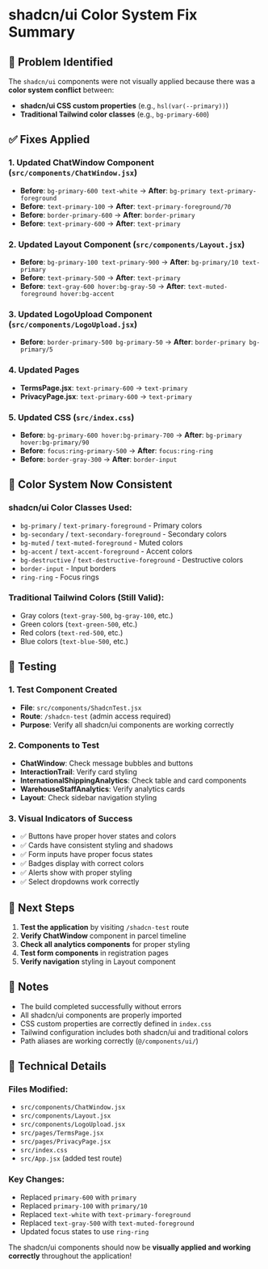 # shadcn/ui Color System Fix Summary

## 🎯 Problem Identified

The `shadcn/ui` components were not visually applied because there was a **color system conflict** between:

- **shadcn/ui CSS custom properties** (e.g., `hsl(var(--primary))`)
- **Traditional Tailwind color classes** (e.g., `bg-primary-600`)

## ✅ Fixes Applied

### 1. Updated ChatWindow Component (`src/components/ChatWindow.jsx`)

- **Before**: `bg-primary-600 text-white` → **After**: `bg-primary text-primary-foreground`
- **Before**: `text-primary-100` → **After**: `text-primary-foreground/70`
- **Before**: `border-primary-600` → **After**: `border-primary`
- **Before**: `text-primary-600` → **After**: `text-primary`

### 2. Updated Layout Component (`src/components/Layout.jsx`)

- **Before**: `bg-primary-100 text-primary-900` → **After**: `bg-primary/10 text-primary`
- **Before**: `text-primary-500` → **After**: `text-primary`
- **Before**: `text-gray-600 hover:bg-gray-50` → **After**: `text-muted-foreground hover:bg-accent`

### 3. Updated LogoUpload Component (`src/components/LogoUpload.jsx`)

- **Before**: `border-primary-500 bg-primary-50` → **After**: `border-primary bg-primary/5`

### 4. Updated Pages

- **TermsPage.jsx**: `text-primary-600` → `text-primary`
- **PrivacyPage.jsx**: `text-primary-600` → `text-primary`

### 5. Updated CSS (`src/index.css`)

- **Before**: `bg-primary-600 hover:bg-primary-700` → **After**: `bg-primary hover:bg-primary/90`
- **Before**: `focus:ring-primary-500` → **After**: `focus:ring-ring`
- **Before**: `border-gray-300` → **After**: `border-input`

## 🎨 Color System Now Consistent

### shadcn/ui Color Classes Used:

- `bg-primary` / `text-primary-foreground` - Primary colors
- `bg-secondary` / `text-secondary-foreground` - Secondary colors
- `bg-muted` / `text-muted-foreground` - Muted colors
- `bg-accent` / `text-accent-foreground` - Accent colors
- `bg-destructive` / `text-destructive-foreground` - Destructive colors
- `border-input` - Input borders
- `ring-ring` - Focus rings

### Traditional Tailwind Colors (Still Valid):

- Gray colors (`text-gray-500`, `bg-gray-100`, etc.)
- Green colors (`text-green-500`, etc.)
- Red colors (`text-red-500`, etc.)
- Blue colors (`text-blue-500`, etc.)

## 🧪 Testing

### 1. Test Component Created

- **File**: `src/components/ShadcnTest.jsx`
- **Route**: `/shadcn-test` (admin access required)
- **Purpose**: Verify all shadcn/ui components are working correctly

### 2. Components to Test

- **ChatWindow**: Check message bubbles and buttons
- **InteractionTrail**: Verify card styling
- **InternationalShippingAnalytics**: Check table and card components
- **WarehouseStaffAnalytics**: Verify analytics cards
- **Layout**: Check sidebar navigation styling

### 3. Visual Indicators of Success

- ✅ Buttons have proper hover states and colors
- ✅ Cards have consistent styling and shadows
- ✅ Form inputs have proper focus states
- ✅ Badges display with correct colors
- ✅ Alerts show with proper styling
- ✅ Select dropdowns work correctly

## 🚀 Next Steps

1. **Test the application** by visiting `/shadcn-test` route
2. **Verify ChatWindow** component in parcel timeline
3. **Check all analytics components** for proper styling
4. **Test form components** in registration pages
5. **Verify navigation** styling in Layout component

## 📝 Notes

- The build completed successfully without errors
- All shadcn/ui components are properly imported
- CSS custom properties are correctly defined in `index.css`
- Tailwind configuration includes both shadcn/ui and traditional colors
- Path aliases are working correctly (`@/components/ui/`)

## 🔧 Technical Details

### Files Modified:

- `src/components/ChatWindow.jsx`
- `src/components/Layout.jsx`
- `src/components/LogoUpload.jsx`
- `src/pages/TermsPage.jsx`
- `src/pages/PrivacyPage.jsx`
- `src/index.css`
- `src/App.jsx` (added test route)

### Key Changes:

- Replaced `primary-600` with `primary`
- Replaced `primary-100` with `primary/10`
- Replaced `text-white` with `text-primary-foreground`
- Replaced `text-gray-500` with `text-muted-foreground`
- Updated focus states to use `ring-ring`

The shadcn/ui components should now be **visually applied and working correctly** throughout the application!
